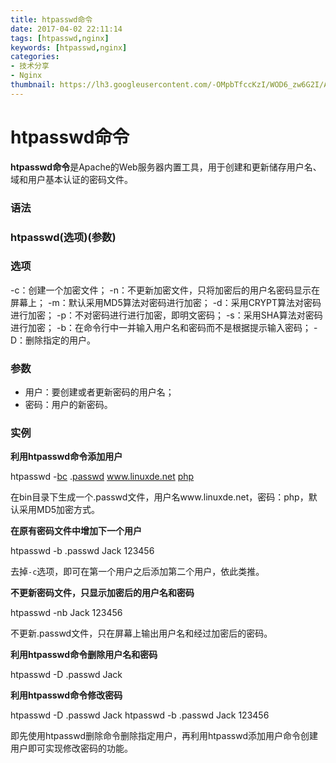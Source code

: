 ```yaml
---
title: htpasswd命令
date: 2017-04-02 22:11:14
tags: [htpasswd,nginx]
keywords: [htpasswd,nginx]
categories: 
- 技术分享
- Nginx
thumbnail: https://lh3.googleusercontent.com/-OMpbTfccKzI/WOD6_zw6G2I/AAAAAAAAB6E/VwOBAQ0IJDA/s0/2017-04-02_22-22-06.png
---
```


# htpasswd命令

**htpasswd命令**是Apache的Web服务器内置工具，用于创建和更新储存用户名、域和用户基本认证的密码文件。

### 语法

### htpasswd(选项)(参数)

### 选项

-c：创建一个加密文件；
-n：不更新加密文件，只将加密后的用户名密码显示在屏幕上；
-m：默认采用MD5算法对密码进行加密；
-d：采用CRYPT算法对密码进行加密；
-p：不对密码进行进行加密，即明文密码；
-s：采用SHA算法对密码进行加密；
-b：在命令行中一并输入用户名和密码而不是根据提示输入密码；
-D：删除指定的用户。

### 参数

* 用户：要创建或者更新密码的用户名；
* 密码：用户的新密码。

### 实例

**利用htpasswd命令添加用户**

htpasswd -[bc](http://man.linuxde.net/bc "bc命令") .[passwd](http://man.linuxde.net/passwd "passwd命令") www.linuxde.net [php](http://man.linuxde.net/php "php命令")

在bin目录下生成一个.passwd文件，用户名www.linuxde.net，密码：php，默认采用MD5加密方式。

**在原有密码文件中增加下一个用户**

htpasswd -b .passwd Jack 123456

去掉`-c`选项，即可在第一个用户之后添加第二个用户，依此类推。

**不更新密码文件，只显示加密后的用户名和密码**

htpasswd -nb Jack 123456

不更新.passwd文件，只在屏幕上输出用户名和经过加密后的密码。

**利用htpasswd命令删除用户名和密码**

htpasswd -D .passwd Jack

**利用htpasswd命令修改密码**

htpasswd -D .passwd Jack
htpasswd -b .passwd Jack 123456

即先使用htpasswd删除命令删除指定用户，再利用htpasswd添加用户命令创建用户即可实现修改密码的功能。



